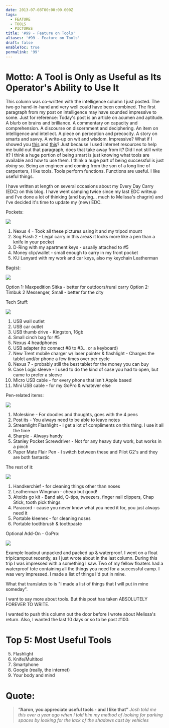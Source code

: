 ```yaml
---
date: 2013-07-08T00:00:00.000Z
tags:
  - FEATURE
  - TOOLS
  - PICTURES
title: '#99 - Feature on Tools'
aliases: '#99 - Feature on Tools'
draft: false
enableToc: true
permalink: '99'
---
```


# Motto: A Tool is Only as Useful as Its Operator's Ability to Use It

This column was co-written with the intelligence column I just posted. The two go hand-in-hand and very well could have been combined.  The first paragraph from my post on intelligence may have sounded impressive to some. Just for reference:
Today's post is an article on acumen and aptitude. A blurb on brains and brilliance. A commentary on capacity and comprehension. A discourse on discernment and deciphering. An item on intelligence and intellect. A piece on perception and precocity. A story on smarts and savvy. A write-up on wit and wisdom.
Impressive?  What if I showed you [this](http://thesaurus.com/browse/article) and [this](http://thesaurus.com/browse/intelligence)?  Just because I used internet resources to help me build out that paragraph, does that take away from it? Did I not still write it? I think a huge portion of being smart is just knowing what tools are available and how to use them. I think a huge part of being successful is just *doing* so.  Being an engineer and coming from the son of a long line of carpenters, I like tools. Tools perform functions. Functions are useful. I like useful things.

I have written at length on several occasions about my Every Day Carry (EDC) on this blog. I have went camping twice since my last EDC writeup and I've done a lot of thinking (and buying... much to Melissa's chagrin) and I've decided it's time to update my (new) EDC.

Pockets:

![](assets/99-1.jpg)

1. Nexus 4 - Took all these pictures using it and my tripod mount
2. Sog Flash 2 - Legal carry in this area& it looks more like a pen than a knife in your pocket
3. D-Ring with my apartment keys - usually attached to #5
4. Money clip/wallet - small enough to carry in my front pocket
5. KU Lanyard with my work and car keys, also my keychain Leatherman

Bag(s):

![](assets/99-2.jpg)

Option 1: Maxpedition Sitka - better for outdoors/rural carry
Option 2: Timbuk 2 Messenger, Small - better for the city

Tech Stuff:

![](assets/99-3.jpg)

1. USB wall outlet
2. USB car outlet
3. USB thumb drive - Kingston, 16gb
4. Small cinch bag for #5
5. Nexus 4 headphones
6. USB adapter (to connect #8 to #3... or a keyboard)
7. New Trent mobile charger w/ laser pointer & flashlight - Charges the tablet and/or phone a few times over per cycle
8. Nexus 7 - probably still the best tablet for the money you can buy
9. Case Logic sleeve - I used to do the kind of case you had to open, but came to prefer a sleeve
10. Micro USB cable - for every phone that isn't Apple based
11. Mini USB cable - for my GoPro & whatever else

Pen-related items:

![](assets/99-4.jpg)

1. Moleskine - For doodles and thoughts, goes with the 4 pens
2. Post its - You always need to be able to leave notes
3. Streamlight Flashlight - I get a lot of compliments on this thing. I use it all the time
4. Sharpie - Always handy
5. Stanley Pocket Screwdriver - Not for any heavy duty work, but works in a pinch 
6. Paper Mate Flair Pen - I switch between these and Pilot G2's and they are both fantastic

The rest of it:

![](assets/99-5.jpg)

1. Handkerchief - for cleaning things other than noses
2. Leatherman Wingman - cheap but good!
3. Altoids go kit - Band aid, Q-tips, tweezers, finger nail clippers, Chap Stick, tooth pick things
4. Paracord - cause you never know what you need it for, you just always need it
5. Portable kleenex - for cleaning noses
6. Portable toothbrush & toothpaste

Optional Add-On - GoPro:

![](assets/99-6.jpg)

Example loadout unpacked and packed up & waterproof.
I went on a float trip/campout recently, as I just wrote about in the last column. During this trip I was impressed with a something I saw. Two of my fellow floaters had a waterproof tote containing all the things you need for a successful camp. I was very impressed. I made a list of things I'd put in mine.

What that translates to is "I made a list of things that I will put in mine someday".

I want to say more about tools. But this post has taken ABSOLUTELY FOREVER TO WRITE.

I wanted to push this column out the door before I wrote about Melissa's return. Also, I wanted the last 10 days or so to be post #100.


# Top 5: Most Useful Tools
5. Flashlight
4. Knife/Multitool
3. Smartphone
2. Google (really, the internet)
1. Your body and mind

# Quote:
> **“Aaron, you appreciate useful tools - and I like that”**
<cite>Josh told me this over a year ago when I told him my method of looking for parking spaces by looking for the lack of the shadows cast by vehicles</cite>
